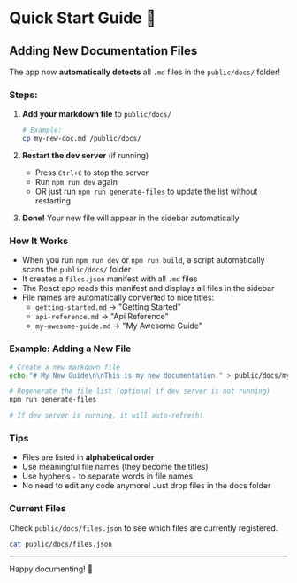 # Quick Start Guide 🚀

## Adding New Documentation Files

The app now **automatically detects** all `.md` files in the `public/docs/` folder!

### Steps:

1. **Add your markdown file** to `public/docs/`
   ```bash
   # Example:
   cp my-new-doc.md /public/docs/
   ```

2. **Restart the dev server** (if running)
   - Press `Ctrl+C` to stop the server
   - Run `npm run dev` again
   - OR just run `npm run generate-files` to update the list without restarting

3. **Done!** Your new file will appear in the sidebar automatically

### How It Works

- When you run `npm run dev` or `npm run build`, a script automatically scans the `public/docs/` folder
- It creates a `files.json` manifest with all `.md` files
- The React app reads this manifest and displays all files in the sidebar
- File names are automatically converted to nice titles:
  - `getting-started.md` → "Getting Started"
  - `api-reference.md` → "Api Reference"
  - `my-awesome-guide.md` → "My Awesome Guide"

### Example: Adding a New File

```bash
# Create a new markdown file
echo "# My New Guide\n\nThis is my new documentation." > public/docs/my-guide.md

# Regenerate the file list (optional if dev server is not running)
npm run generate-files

# If dev server is running, it will auto-refresh!
```

### Tips

- Files are listed in **alphabetical order**
- Use meaningful file names (they become the titles)
- Use hyphens `-` to separate words in file names
- No need to edit any code anymore! Just drop files in the docs folder

### Current Files

Check `public/docs/files.json` to see which files are currently registered.

```bash
cat public/docs/files.json
```

---

Happy documenting! 📝
